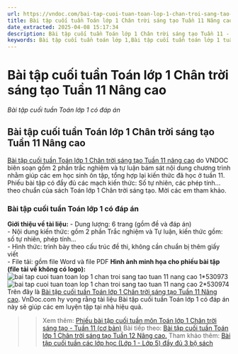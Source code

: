 ```yaml
---
url: https://vndoc.com/bai-tap-cuoi-tuan-toan-lop-1-chan-troi-sang-tao-tuan-11-nang-cao-309405
title: Bài tập cuối tuần Toán lớp 1 Chân trời sáng tạo Tuần 11 Nâng cao - Bài tập cuối tuần Toán lớp 1 có đáp án - VnDoc.com
date_extracted: 2025-04-08 15:17:34
description: Bài tập cuối tuần Toán lớp 1 Chân trời sáng tạo Tuần 11 - Nâng cao có đáp án gồm Trắc nghiệm và tự luận, theo sát chương trình học trên lớp do VNDOC biên soạn. Mời các em tham khảo.
keywords: Bài tập cuối tuần toán lớp 1,Bài tập cuối tuần toán lớp 1 tuần 11,Bài tập cuối tuần toán lớp 1 tuần 11 sách chân trời,Bài tâp cuối tuần toán lớp 1 tuần 11 sách CTST,Phiếu cuối tuần toán lớp 1 sách chân trời tuần 11,Phiếu cuối tuần toán lớp 1 sách chân trời sáng tạo tuần 11 nâng cao
---
```


# Bài tập cuối tuần Toán lớp 1 Chân trời sáng tạo Tuần 11 Nâng cao
 _Bài tập cuối tuần Toán lớp 1 có đáp án_
## Bài tập cuối tuần Toán lớp 1 Chân trời sáng tạo Tuần 11 Nâng cao
[Bài tập cuối tuần Toán lớp 1 Chân trời sáng tạo Tuần 11 nâng cao](<https://vndoc.com/bai-tap-cuoi-tuan-toan-lop-1-chan-troi-sang-tao-tuan-11-nang-cao-309405>) do VNDOC biên soạn gồm 2 phần trắc nghiệm và tự luận bám sát nội dung chương trình nhằm giúp các em học sinh ôn tập, tổng hợp lại kiến thức đã học ở tuần 11. Phiếu bài tập có đầy đủ các mạch kiến thức: Số tự nhiên, các phép tính... theo chuẩn của  sách Toán lớp 1 Chân trời sáng tạo. Mời các em tham khảo.
### Bài tập cuối tuần Toán lớp 1 có đáp án
**Giới thiệu về tài liệu:**
\- Dung lượng: 6 trang \(gồm đề và đáp án\)  
\- Nội dung kiến thức: gồm 2 phần Trắc nghiệm và Tự luận, kiến thức gồm: số tự nhiên, phép tính...  
\- Hình thức: trình bày theo cấu trúc đề thi, không cần chuẩn bị thêm giấy viết  
\- File tải: gồm file Word và file PDF
**Hình ảnh minh họa cho phiếu bài tập \(file tải về không có logo\):**
![bai tap cuoi tuan toan lop 1 chan troi sang tao tuan 11 nang cao 1*530973](https://i.vdoc.vn/data/image/2023/11/13/bai-tap-cuoi-tuan-toan-lop-1-chan-troi-sang-tao-tuan-11-nang-cao-1.png)![bai tap cuoi tuan toan lop 1 chan troi sang tao tuan 11 nang cao 2*530974](https://i.vdoc.vn/data/image/2023/11/13/bai-tap-cuoi-tuan-toan-lop-1-chan-troi-sang-tao-tuan-11-nang-cao-2.png)
Trên đây là [Bài tập cuối tuần Toán lớp 1 Chân trời sáng tạo Tuần 11 Nâng cao](<https://vndoc.com/bai-tap-cuoi-tuan-toan-lop-1-chan-troi-sang-tao-tuan-11-nang-cao-309405>). VnDoc.com hy vọng rằng tài liệu Bài tập cuối tuần Toán lớp 1 có đáp án này sẽ giúp các em luyện tập tại nhà hiệu quả.
>> Xem thêm: [Phiếu bài tập cuối tuần môn Toán lớp 1 Chân trời sáng tạo - Tuần 11 \(cơ bản\)](<https://vndoc.com/de-kiem-tra-cuoi-tuan-toan-lop-1-tuan-11-de-2-150687>)
>> Bài tiếp theo: [Bài tập cuối tuần Toán lớp 1 Chân trời sáng tạo Tuần 12 Nâng cao.](<https://vndoc.com/bai-tap-cuoi-tuan-toan-lop-1-chan-troi-sang-tao-tuan-12-nang-cao-309876>)
Tham khảo thêm: [Bài tập cuối tuần các lớp học \(Lớp 1 - Lớp 5\) đầy đủ 3 bộ sách](<https://vndoc.com/bai-tap-cuoi-tuan>)
